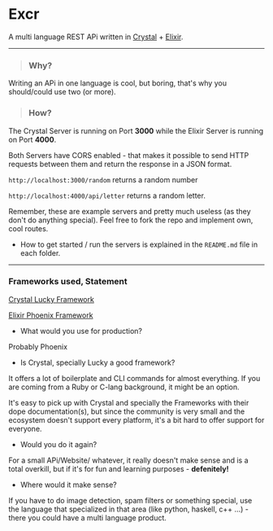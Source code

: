 # Excr
A multi language REST APi written in [Crystal](https://crystal-lang.org/) + [Elixir](https://elixir-lang.org/).

<hr>

> ### Why? 
Writing an APi in one language is cool, but boring, that's why you should/could use two (or more).

> ### How?
The Crystal Server is running on Port **3000** while the Elixir Server is running on Port **4000**. 

Both Servers have CORS enabled - that makes it possible to send HTTP requests between them and return the response in a JSON format. 

`http://localhost:3000/random` returns a random number

`http://localhost:4000/api/letter` returns a random letter. 

Remember, these are example servers and pretty much useless (as they don't do anything special). Feel free to fork the repo and implement own, cool routes. 

- How to get started / run the servers is explained in the `README.md` file in each folder.

<hr>

### Frameworks used, Statement

[Crystal Lucky Framework](https://github.com/luckyframework/lucky)

[Elixir Phoenix Framework](https://github.com/phoenixframework/phoenix)

- What would you use for production?

Probably Phoenix

- Is Crystal, specially Lucky a good framework?

It offers a lot of boilerplate and CLI commands for almost everything. If you are coming from a Ruby or C-lang background, it might be an option. 

It's easy to pick up with Crystal and specially the Frameworks with their dope documentation(s), but since the community is very small and the ecosystem doesn't support every platform, it's a bit hard to offer support for everyone. 

- Would you do it again? 

For a small APi/Website/ whatever, it really doesn't make sense and is a total overkill, but if it's for fun and learning purposes - **defenitely!**

- Where would it make sense? 

If you have to do image detection, spam filters or something special, use the language that specialized in that area (like python, haskell, c++ ...) - there you could have a multi language product.